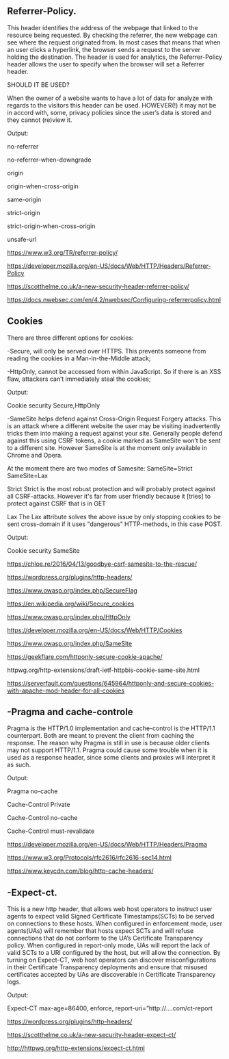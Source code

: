 ## Referrer-Policy.
This header identifies the address of the webpage that linked to the resource being requested. By checking the referrer, the new webpage can see where the request originated from.
In most cases that means that when an user clicks a hyperlink, the browser sends a request to the server holding the destination. The header is used for analytics, the Referrer-Policy header allows the user to specify when the browser will set a Referrer header.

SHOULD IT BE USED?

When the owner of a website wants to have a lot of data for analyze with regards to the visitors this header can be used. HOWEVER(!) it may not be in accord with, some, privacy policies since the user’s data is stored and they cannot (re)view it. 

Output:

no-referrer

no-referrer-when-downgrade

origin

origin-when-cross-origin

same-origin

strict-origin

strict-origin-when-cross-origin

unsafe-url



https://www.w3.org/TR/referrer-policy/

https://developer.mozilla.org/en-US/docs/Web/HTTP/Headers/Referrer-Policy

https://scotthelme.co.uk/a-new-security-header-referrer-policy/

https://docs.nwebsec.com/en/4.2/nwebsec/Configuring-referrerpolicy.html

## Cookies
There are three different options for cookies:

-Secure, will only be served over HTTPS. This prevents someone from reading the cookies in a Man-in-the-Middle attack;

-HttpOnly, cannot be accessed from within JavaScript. So if there is an XSS flaw, attackers can’t immediately steal the cookies;


Output:


Cookie security		Secure,HttpOnly



-SameSite helps defend against Cross-Origin Request Forgery attacks. This is an attack where a different website the user may be visiting inadvertently tricks them into making a request against your site. Generally people defend against this using CSRF tokens, a cookie marked as SameSite won’t be sent to a different site.
However SameSite is at the moment only available in Chrome and Opera.

At the moment there are two modes of Samesite:
SameSite=Strict
SameSite=Lax

Strict
Strict is the most robust protection and will probably protect against all CSRF-attacks. However it's far from user friendly because it [tries] to protect against CSRF that is in GET

Lax
The Lax  attribute solves the above issue by only stopping cookies to be sent cross-domain if it uses "dangerous" HTTP-methods, in this case POST.


Output:

Cookie security		SameSite


https://chloe.re/2016/04/13/goodbye-csrf-samesite-to-the-rescue/

https://wordpress.org/plugins/http-headers/

https://www.owasp.org/index.php/SecureFlag

https://en.wikipedia.org/wiki/Secure_cookies

https://www.owasp.org/index.php/HttpOnly

https://developer.mozilla.org/en-US/docs/Web/HTTP/Cookies

https://www.owasp.org/index.php/SameSite

https://geekflare.com/httponly-secure-cookie-apache/

httpwg.org/http-extensions/draft-ietf-httpbis-cookie-same-site.html

https://serverfault.com/questions/645964/httponly-and-secure-cookies-with-apache-mod-header-for-all-cookies


## -Pragma and cache-controle
Pragma is the HTTP/1.0 implementation and cache-control is the HTTP/1.1 counterpart. Both are meant to prevent the client from caching the response. The reason why Pragma is still in use is because older clients may not support HTTP/1.1.
Pragma could cause some trouble when it is used as a response header, since some clients and proxies will interpret it as such.

Output:

Pragma	no-cache

Cache-Control	Private

Cache-Control	no-cache

Cache-Control	must-revalidate


https://developer.mozilla.org/en-US/docs/Web/HTTP/Headers/Pragma

https://www.w3.org/Protocols/rfc2616/rfc2616-sec14.html

https://www.keycdn.com/blog/http-cache-headers/


## -Expect-ct.
This is a new http header, that allows web host operators to instruct user agents to expect valid Signed Certificate Timestamps(SCTs) to be served on connections to these hosts. When configured in enforcement mode, user agents(UAs) will remember that hosts expect SCTs and will refuse connections that do not conform to the UA’s Certificate Transparency policy. When configured in report-only mode, UAs will report the lack of valid SCTs to a URI configured by the host, but will allow the connection. By turning on Expect-CT, web host operators can discover misconfigurations in their Certificate Transparency deployments and ensure that misused certificates accepted by UAs are discoverable in Certificate Transparency logs.


Output:

Expect-CT	max-age=86400, enforce, report-uri=”http://....com/ct-report


https://wordpress.org/plugins/http-headers/

https://scotthelme.co.uk/a-new-security-header-expect-ct/

http://httpwg.org/http-extensions/expect-ct.html


